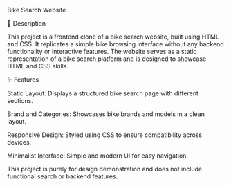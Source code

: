 Bike Search Website

📖 Description

This project is a frontend clone of a bike search website, built using HTML and CSS. It replicates a simple bike browsing interface without any backend functionality or interactive features. The website serves as a static representation of a bike search platform and is designed to showcase HTML and CSS skills.


✨ Features

Static Layout: Displays a structured bike search page with different sections.

Brand and Categories: Showcases bike brands and models in a clean layout.

Responsive Design: Styled using CSS to ensure compatibility across devices.

Minimalist Interface: Simple and modern UI for easy navigation.




This project is purely for design demonstration and does not include functional search or backend features. 

